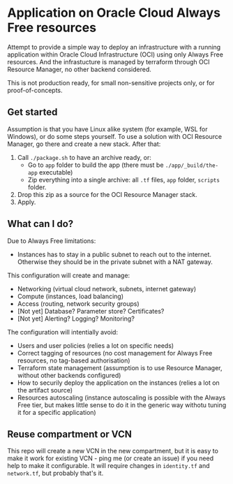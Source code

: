 # Application on Oracle Cloud Always Free resources

Attempt to provide a simple way to deploy an infrastructure with a running application within Oracle Cloud Infrastructure (OCI) using only Always Free resources.
And the infrastucture is managed by terraform through OCI Resource Manager, no other backend considered.

This is not production ready, for small non-sensitive projects only, or for proof-of-concepts.

## Get started

Assumption is that you have Linux alike system (for example, WSL for Windows), or do some steps yourself.
To use a solution with OCI Resource Manager, go there and create a new stack.
After that:
1. Call `./package.sh` to have an archive ready, or:
    - Go to `app` folder to build the app (there must be `./app/_build/the-app` executable)
    - Zip everything into a single archive: all `.tf` files, `app` folder, `scripts` folder.
3. Drop this zip as a source for the OCI Resource Manager stack.
4. Apply.

## What can I do?

Due to Always Free limitations:
 - Instances has to stay in a public subnet to reach out to the internet. Otherwise they should be in the private subnet with a NAT gateway.

This configuration will create and manage:
 - Networking (virtual cloud network, subnets, internet gateway)
 - Compute (instances, load balancing)
 - Access (routing, network security groups)
 - [Not yet] Database? Parameter store? Certificates?
 - [Not yet] Alerting? Logging? Monitoring?

The configuration will intentially avoid:
 - Users and user policies 
   (relies a lot on specific needs)
 - Correct tagging of resources 
   (no cost management for Always Free resources, no tag-based authorisation)
 - Terraform state management 
   (assumption is to use Resource Manager, without other backends configured)
 - How to securily deploy the application on the instances 
   (relies a lot on the artifact source)
 - Resources autoscaling (instance autoscaling is possible with the Always Free tier, 
   but makes little sense to do it in the generic way withotu tuning it for a specific application)

## Reuse compartment or VCN

This repo will create a new VCN in the new compartment, but it is easy to make it work for existing VCN - ping me (or create an issue) if you need help to make it configurable. It will require changes in `identity.tf` and `network.tf`, but probably that's it.